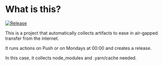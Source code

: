 # What is this?

[![Release](https://github.com/amentumservices/Collector-Node-Web/actions/workflows/yarn-main.yml/badge.svg?branch=main)](https://github.com/amentumservices/Collector-Node-Web/actions/workflows/yarn-main.yml)

This is a project that automatically collects artifacts to ease in air-gapped transfer from the internet.

It runs actions on Push or on Mondays at 00:00 and creates a release.

In this case, it collects node_modules and .yarn/cache needed.
